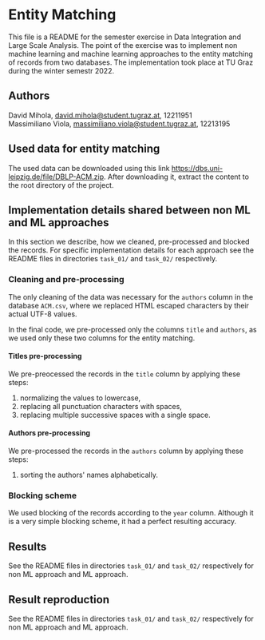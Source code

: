 # Entity Matching
This file is a README for the semester exercise in Data Integration and Large Scale Analysis. The point of the exercise was to implement non machine learning and machine learning approaches to the entity matching of records from two databases. The implementation took place at TU Graz during the winter semestr 2022. 

## Authors
David Mihola, david.mihola@student.tugraz.at, 12211951  
Massimiliano Viola, massimiliano.viola@student.tugraz.at, 12213195

## Used data for entity matching
The used data can be downloaded using this link https://dbs.uni-leipzig.de/file/DBLP-ACM.zip. After downloading it, extract the content to the root directory of the project.

## Implementation details shared between non ML and ML approaches
In this section we describe, how we cleaned, pre-processed and blocked the records. For specific implementation details for each approach see the README files in directories `task_01/` and `task_02/` respectively.

### Cleaning and pre-processing
The only cleaning of the data was necessary for the `authors` column in the database `ACM.csv`, where we replaced HTML escaped characters by their actual UTF-8 values.

In the final code, we pre-processed only the columns `title` and `authors`, as we used only these two columns for the entity matching. 

#### Titles pre-processing
We pre-preocessed the records in the `title` column by applying these steps:
1. normalizing the values to lowercase,
2. replacing all punctuation characters with spaces,
3. replacing multiple successive spaces with a single space.

#### Authors pre-processing
We pre-processed the records in the `authors` column by applying these steps:
1. sorting the authors' names alphabetically.
 
### Blocking scheme
We used blocking of the records according to the `year` column. Although it is a very simple blocking scheme, it had a perfect resulting accuracy.

## Results
See the README files in directories `task_01/` and `task_02/` respectively for non ML approach and ML approach.

## Result reproduction
See the README files in directories `task_01/` and `task_02/` respectively for non ML approach and ML approach.
